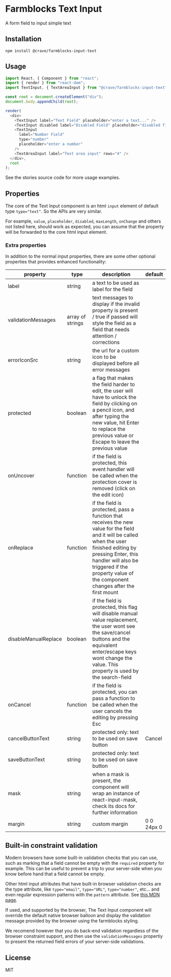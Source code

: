 # Farmblocks Text Input

A form field to input simple text

## Installation

```
npm install @crave/farmblocks-input-text
```

## Usage

```javascript
import React, { Component } from "react";
import { render } from "react-dom";
import TextInput, { TextAreaInput } from "@crave/farmblocks-input-text";

const root = document.createElement("div");
document.body.appendChild(root);

render(
  <div>
    <TextInput label="Text Field" placeholder="enter a text..." />
    <TextInput disabled label="Disabled Field" placeholder="disabled field" />
    <TextInput
      label="Number Field"
      type="number"
      placeholder="enter a number"
    />
    <TextAreaInput label="Text area input" rows="4" />
  </div>,
  root
);
```

See the stories source code for more usage examples.

## Properties

The core of the Text Input component is an html `input` element of default type
`type="text"`. So the APIs are very similar.

For example, `value`, `placeholder`, `disabled`, `maxLength`, `onChange` and
others not listed here, should work as expected, you can assume that the
property will be forwarded to the core html input element.

### Extra properties

In addition to the normal input properties, there are some other optional
properties that provides enhanced functionality:

| property             | type             | description                                                                                                                                                                                                                                                           | default    |
| -------------------- | ---------------- | --------------------------------------------------------------------------------------------------------------------------------------------------------------------------------------------------------------------------------------------------------------------- | ---------- |
| label                | string           | a text to be used as label for the field                                                                                                                                                                                                                              |            |
| validationMessages   | array of strings | text messages to display if the invalid property is present / true if passed will style the field as a field that needs attention / corrections                                                                                                                       |            |
| errorIconSrc         | string           | the url for a custom icon to be displayed before all error messages                                                                                                                                                                                                   |            |
| protected            | boolean          | a flag that makes the field harder to edit, the user will have to unlock the field by clicking on a pencil icon, and after typing the new value, hit Enter to replace the previous value or Escape to leave the previous value                                        |            |
| onUncover            | function         | if the field is protected, this event handler will be called when the protection cover is removed (click on the edit icon)                                                                                                                                            |            |
| onReplace            | function         | if the field is protected, pass a function that receives the new value for the field and it will be called when the user finished editing by pressing Enter, this handler will also be triggered if the property value of the component changes after the first mount |            |
| disableManualReplace | boolean          | if the field is protected, this flag will disable manual value replacement, the user wont see the save/cancel buttons and the equivalent enter/escape keys wont change the value. This property is used by the search-field                                           |            |
| onCancel             | function         | if the field is protected, you can pass a function to be called when the user cancels the editing by pressing Esc                                                                                                                                                     |            |
| cancelButtonText     | string           | protected only: text to be used on save button                                                                                                                                                                                                                        | Cancel     |
| saveButtonText       | string           | protected only: text to be used on save button                                                                                                                                                                                                                        |            |
| mask                 | string           | when a mask is present, the component will wrap an instance of react-input-mask, check its docs for further information                                                                                                                                               |            |
| margin               | string           | custom margin                                                                                                                                                                                                                                                         | 0 0 24px 0 |

## Built-in constraint validation

Modern browsers have some built-in validation checks that you can use, such as
marking that a field cannot be empty with the `required` property for example.
This can be useful to prevent a trip to your server-side when you know before
hand that a field cannot be empty.

Other html input attributes that have built-in browser validation checks are the
type attribute, like `type="email"`, `type="URL"`, `type="number"`, etc... and
even regular expression patterns with the `pattern` attribute. See
[this MDN page](https://developer.mozilla.org/en-US/docs/Web/Guide/HTML/HTML5/Constraint_validation).

If used, and supported by the browser, The Text Input component will override
the default native browser balloon and display the validation message provided
by the browser using the farmblocks styling.

We recomend however that you do back-end validation regardless of the browser
constraint support, and then use the `validationMessages` propertiy to present
the returned field errors of your server-side validations.

## License

MIT
